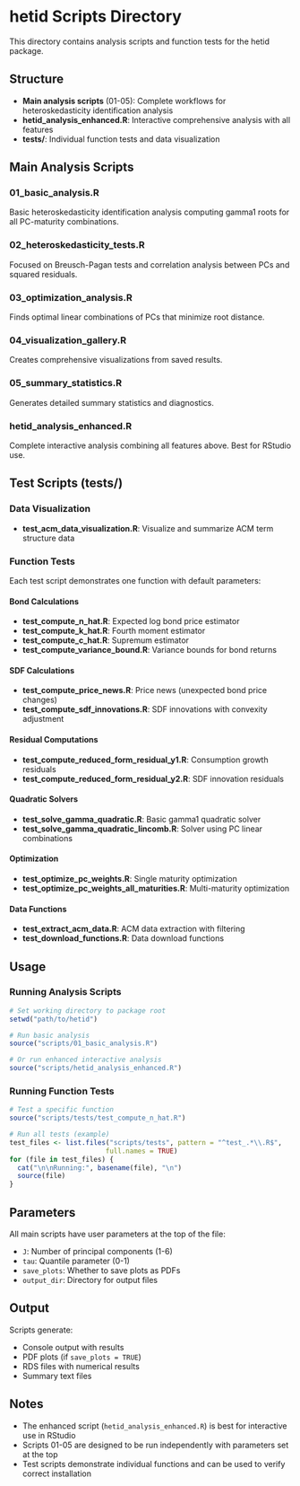 # hetid Scripts Directory

This directory contains analysis scripts and function tests for the hetid package.

## Structure

- **Main analysis scripts** (01-05): Complete workflows for heteroskedasticity identification analysis
- **hetid_analysis_enhanced.R**: Interactive comprehensive analysis with all features
- **tests/**: Individual function tests and data visualization

## Main Analysis Scripts

### 01_basic_analysis.R
Basic heteroskedasticity identification analysis computing gamma1 roots for all PC-maturity combinations.

### 02_heteroskedasticity_tests.R
Focused on Breusch-Pagan tests and correlation analysis between PCs and squared residuals.

### 03_optimization_analysis.R
Finds optimal linear combinations of PCs that minimize root distance.

### 04_visualization_gallery.R
Creates comprehensive visualizations from saved results.

### 05_summary_statistics.R
Generates detailed summary statistics and diagnostics.

### hetid_analysis_enhanced.R
Complete interactive analysis combining all features above. Best for RStudio use.

## Test Scripts (tests/)

### Data Visualization
- **test_acm_data_visualization.R**: Visualize and summarize ACM term structure data

### Function Tests
Each test script demonstrates one function with default parameters:

#### Bond Calculations
- **test_compute_n_hat.R**: Expected log bond price estimator
- **test_compute_k_hat.R**: Fourth moment estimator
- **test_compute_c_hat.R**: Supremum estimator
- **test_compute_variance_bound.R**: Variance bounds for bond returns

#### SDF Calculations
- **test_compute_price_news.R**: Price news (unexpected bond price changes)
- **test_compute_sdf_innovations.R**: SDF innovations with convexity adjustment

#### Residual Computations
- **test_compute_reduced_form_residual_y1.R**: Consumption growth residuals
- **test_compute_reduced_form_residual_y2.R**: SDF innovation residuals

#### Quadratic Solvers
- **test_solve_gamma_quadratic.R**: Basic gamma1 quadratic solver
- **test_solve_gamma_quadratic_lincomb.R**: Solver using PC linear combinations

#### Optimization
- **test_optimize_pc_weights.R**: Single maturity optimization
- **test_optimize_pc_weights_all_maturities.R**: Multi-maturity optimization

#### Data Functions
- **test_extract_acm_data.R**: ACM data extraction with filtering
- **test_download_functions.R**: Data download functions

## Usage

### Running Analysis Scripts
```r
# Set working directory to package root
setwd("path/to/hetid")

# Run basic analysis
source("scripts/01_basic_analysis.R")

# Or run enhanced interactive analysis
source("scripts/hetid_analysis_enhanced.R")
```

### Running Function Tests
```r
# Test a specific function
source("scripts/tests/test_compute_n_hat.R")

# Run all tests (example)
test_files <- list.files("scripts/tests", pattern = "^test_.*\\.R$",
                        full.names = TRUE)
for (file in test_files) {
  cat("\n\nRunning:", basename(file), "\n")
  source(file)
}
```

## Parameters

All main scripts have user parameters at the top of the file:
- `J`: Number of principal components (1-6)
- `tau`: Quantile parameter (0-1)
- `save_plots`: Whether to save plots as PDFs
- `output_dir`: Directory for output files

## Output

Scripts generate:
- Console output with results
- PDF plots (if `save_plots = TRUE`)
- RDS files with numerical results
- Summary text files

## Notes

- The enhanced script (`hetid_analysis_enhanced.R`) is best for interactive use in RStudio
- Scripts 01-05 are designed to be run independently with parameters set at the top
- Test scripts demonstrate individual functions and can be used to verify correct installation
